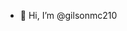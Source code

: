 - 👋 Hi, I’m @gilsonmc210

<!---
gilsonmc210/gilsonmc210 is a ✨ special ✨ repository because its `README.md` (this file) appears on your GitHub profile.
You can click the Preview link to take a look at your changes.
--->
